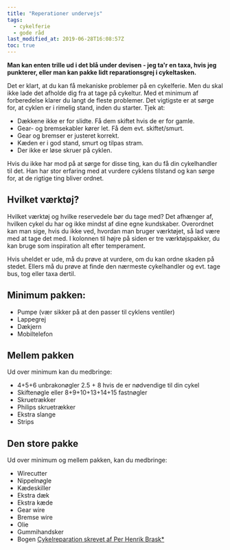 ```yaml
---
title: "Reperationer undervejs"
tags:
  - cykelferie
  - gode råd
last_modified_at: 2019-06-28T16:08:57Z
toc: true
---
```


**Man kan enten trille ud i det blå under devisen - jeg ta'r en taxa, hvis jeg punkterer, eller man kan pakke lidt reparationsgrej i cykeltasken.**

Det er klart, at du kan få mekaniske problemer på en cykelferie. Men du skal ikke lade det afholde dig fra at tage på cykeltur. Med et minimum af forberedelse klarer du langt de fleste problemer. Det vigtigste er at sørge for, at cyklen er i rimelig stand, inden du starter. Tjek at: 

- Dækkene ikke er for slidte. Få dem skiftet hvis de er for gamle.
- Gear- og bremsekabler kører let. Få dem evt. skiftet/smurt.
- Gear og bremser er justeret korrekt.
- Kæden er i god stand, smurt og tilpas stram.
- Der ikke er løse skruer på cyklen.

Hvis du ikke har mod på at sørge for disse ting, kan du få din cykelhandler til det. Han har stor erfaring med at vurdere cyklens tilstand og kan sørge for, at de rigtige ting bliver ordnet.

## Hvilket værktøj?

Hvilket værktøj og hvilke reservedele bør du tage med? Det afhænger af, hvilken cykel du har og ikke mindst af dine egne kundskaber. Overordnet kan man sige, hvis du ikke ved, hvordan man bruger værktøjet, så lad være med at tage det med. I kolonnen til højre på siden er tre værktøjspakker, du kan bruge som inspiration alt efter temperament.

Hvis uheldet er ude, må du prøve at vurdere, om du kan ordne skaden på stedet. Ellers må du prøve at finde den nærmeste cykelhandler og evt. tage bus, tog eller taxa dertil.

## Minimum pakken:

- Pumpe (vær sikker på at den passer til cyklens ventiler)
- Lappegrej
- Dækjern
- Mobiltelefon 

## Mellem pakken

Ud over minimum kan du medbringe: 

- 4+5+6 unbrakonøgler 2.5 + 8 hvis de er nødvendige til din cykel 
- Skiftenøgle eller 8+9+10+13+14+15 fastnøgler 
- Skruetrækker
- Philips skruetrækker 
- Ekstra slange
- Strips

## Den store pakke

Ud over minimum og mellem pakken, kan du medbringe: 

- Wirecutter 
- Nippelnøgle 
- Kædeskiller 
- Ekstra dæk 
- Ekstra kæde 
- Gear wire 
- Bremse wire 
- Olie 
- Gummihandsker 
- Bogen [Cykelreparation skrevet af Per Henrik Brask\*]({{site.partnerads.saxo_product}}https://www.saxo.com/dk/cykelreparation_per-henrik-brask_indbundet_9788717044654)
